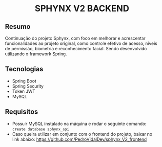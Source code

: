 # <p align="center"> SPHYNX V2 BACKEND </p>

## Resumo
Continuação do projeto Sphynx, com foco em melhorar e acrescentar funcionalidades ao projeto original, como controle efetivo de acesso, níveis de permissão, biometria e reconhecimento facial. Sendo desenvolvido utilizando o framework Spring.

## Tecnologias
- Spring Boot
- Spring Security
- Token JWT
- MySQL

## Requisitos
- Possuir MySQL instalado na máquina e rodar o seguinte comando:
```create database sphynx_api```
- Caso queira utilizar em conjunto com o frontend do projeto, baixar no link abaixo:
https://github.com/PedroVidalDev/sphynx_V2_frontend
